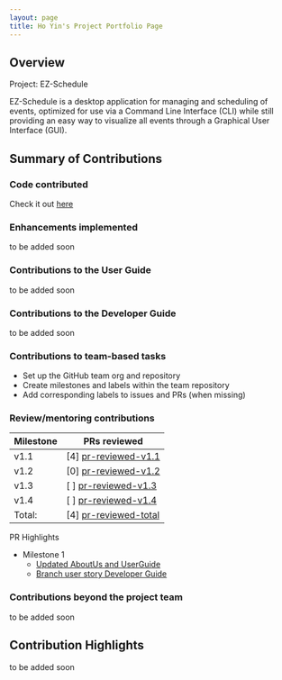 ```yaml
---
layout: page
title: Ho Yin's Project Portfolio Page
---
```


## Overview
Project: EZ-Schedule

EZ-Schedule is a desktop application for managing and scheduling of events,
optimized for use via a Command Line Interface (CLI)
while still providing an easy way to visualize all events through a Graphical User Interface (GUI).

## Summary of Contributions

### Code contributed
Check it out [here](https://nus-cs2103-ay2223s2.github.io/tp-dashboard/?search=lhy-hoyin&breakdown=true)

### Enhancements implemented
to be added soon

### Contributions to the User Guide
to be added soon

### Contributions to the Developer Guide
to be added soon

### Contributions to team-based tasks
- Set up the GitHub team org and repository
- Create milestones and labels within the team repository
- Add corresponding labels to issues and PRs (when missing)

### Review/mentoring contributions
[pr-reviewed-v1.1]: https://github.com/AY2223S2-CS2103-W17-3/tp/pulls?q=is%3Apr+is%3Amerged+reviewed-by%3Alhy-hoyin+milestone%3Av1.1
[pr-reviewed-v1.2]: https://github.com/AY2223S2-CS2103-W17-3/tp/pulls?q=is%3Apr+is%3Amerged+reviewed-by%3Alhy-hoyin+milestone%3Av1.2
[pr-reviewed-v1.3]: https://github.com/AY2223S2-CS2103-W17-3/tp/pulls?q=is%3Apr+is%3Amerged+reviewed-by%3Alhy-hoyin+milestone%3Av1.3
[pr-reviewed-v1.4]: https://github.com/AY2223S2-CS2103-W17-3/tp/pulls?q=is%3Apr+is%3Amerged+reviewed-by%3Alhy-hoyin+milestone%3Av1.4
[pr-reviewed-total]: https://github.com/AY2223S2-CS2103-W17-3/tp/pulls?q=is%3Apr+is%3Amerged+reviewed-by%3Alhy-hoyin

| Milestone | PRs reviewed            |
|-----------|-------------------------|
| v1.1      | [4] [pr-reviewed-v1.1]  |
| v1.2      | [0] [pr-reviewed-v1.2]  |
| v1.3      | [ ] [pr-reviewed-v1.3]  |
| v1.4      | [ ] [pr-reviewed-v1.4]  |
| Total:    | [4] [pr-reviewed-total] |


PR Highlights
* Milestone 1
  * [Updated AboutUs and UserGuide](https://github.com/AY2223S2-CS2103-W17-3/tp/pull/9)
  * [Branch user story Developer Guide](https://github.com/AY2223S2-CS2103-W17-3/tp/pull/31)

### Contributions beyond the project team
to be added soon

## Contribution Highlights
to be added soon

